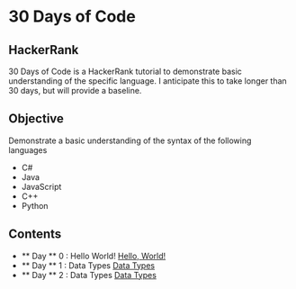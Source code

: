 # 30 Days of Code
## HackerRank
30 Days of Code is a HackerRank tutorial to demonstrate basic understanding of the specific language. I anticipate this to take longer than 30 days, but will provide a baseline.

## Objective
Demonstrate a basic understanding of the syntax of the following languages
- C#
- Java
- JavaScript
- C++
- Python

## Contents
- ** Day ** 0 : Hello World! [Hello, World!](./DayZero/README.md)
- ** Day ** 1 : Data Types [Data Types](./DayOne/README.md)
- ** Day ** 2 : Data Types [Data Types](./DayTwo/README.md)

